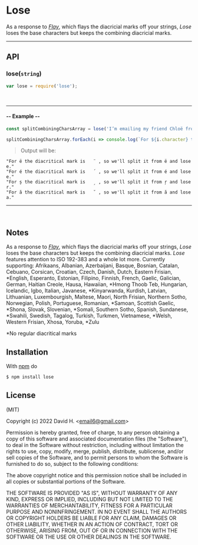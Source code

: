 # Lose
As a response to [_Flay_](https://www.npmjs.com/package/flay), which flays the diacricial marks off your strings, _Lose_ loses the base characters but keeps the combining diacricial marks.

_________________________
## API
### lose(`string`)
```js
var lose = require('lose');
```
&nbsp;
_________________________
#### -- Example --
```js
const splitCombiningCharsArray = lose('I’m emailing my friend Chloë from a café in Chișinău.');

splitCombiningCharsArray.forEach(i => console.log(`For ${i.character} the diacritical mark is ${i.diacritic}, so we'll split it from ${i.character} and lose ${i.lose}.`));
```
> Output will be:
```
"For ë the diacritical mark is   ̈  , so we'll split it from ë and lose e."
"For é the diacritical mark is   ́  , so we'll split it from é and lose e."
"For ș the diacritical mark is   ̗  , so we'll split it from ŗ and lose r."
"For ă the diacritical mark is   ̆  , so we'll split it from ă and lose a."
```
_________________________
&nbsp;
## Notes
As a response to [_Flay_](https://www.npmjs.com/package/flay), which flays the diacricial marks off your strings, _Lose_ loses the base characters but keeps the combining diacricial marks. _Lose_ features attention to ISO 192-383 and a whole lot more. Currently supporting: Afrikaans, Albanian, Azerbaijani, Basque, Bosnian, Catalan, Cebuano, Corsican, Croatian, Czech, Danish, Dutch, Eastern Frisian, \*English, Esperanto, Estonian, Filipino, Finnish, French, Gaelic, Galician, German, Haitian Creole, Hausa, Hawaiian, \*Hmong Thoob Teb, Hungarian, Icelandic, Igbo, Italian, Javanese, \*Kinyarwanda, Kurdish, Latvian, Lithuanian, Luxembourgish, Maltese, Maori, North Frisian, Northern Sotho, Norwegian, Polish, Portuguese, Romanian, \*Samoan, Scottish Gaelic, \*Shona, Slovak, Slovenian, \*Somali, Southern Sotho, Spanish, Sundanese, \*Swahili, Swedish, Tagalog, Turkish, Turkmen, Vietnamese, \*Welsh, Western Frisian, Xhosa, Yoruba, \*Zulu

\*No regular diacritical marks

## Installation
With [npm](http://npmjs.org) do
```bash
$ npm install lose
```

## License
(MIT)

Copyright (c) 2022 David H. &lt;email6@gmail.com&gt;

Permission is hereby granted, free of charge, to any person obtaining a copy of this software and associated documentation files (the "Software"), to deal in the Software without restriction, including without limitation the rights to use, copy, modify, merge, publish, distribute, sublicense, and/or sell copies of the Software, and to permit persons to whom the Software is furnished to do so, subject to the following conditions:

The above copyright notice and this permission notice shall be included in all copies or substantial portions of the Software.

THE SOFTWARE IS PROVIDED "AS IS", WITHOUT WARRANTY OF ANY KIND, EXPRESS OR IMPLIED, INCLUDING BUT NOT LIMITED TO THE WARRANTIES OF MERCHANTABILITY, FITNESS FOR A PARTICULAR PURPOSE AND NONINFRINGEMENT. IN NO EVENT SHALL THE AUTHORS OR COPYRIGHT HOLDERS BE LIABLE FOR ANY CLAIM, DAMAGES OR OTHER LIABILITY, WHETHER IN AN ACTION OF CONTRACT, TORT OR OTHERWISE, ARISING FROM, OUT OF OR IN CONNECTION WITH THE SOFTWARE OR THE USE OR OTHER DEALINGS IN THE SOFTWARE.

